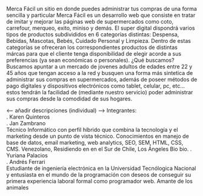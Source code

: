 Merca Fácil un sitio en donde puedes administrar tus compras de una forma sencilla y particular
Merca Fácil es un desarrollo web que consiste en tratar de imitar y mejorar las páginas web de supermercados como coto, carrefour, merqueo, exito, miniso y demás. El super digital dispondrá varios tipos de productos subdivididos  en 6 categorías distintas: Despensa, Bebidas, Mascotas, Bebés, Cuidado Personal y Limpieza. Dentro de estas categorías se ofreceran los correspondientes productos de distintas márcas para que el cliente tenga disponibilidad de elegir acorde a sus preferencias (ya sean económicas o personales).
¿Qué buscamos?
Buscamos apuntar a un mercado de jovenes adultos de edades entre 22 y 45 años que tengan acceso a la red
y busquen una forma más sintetica de administrar sus compras en supermercados, además de poseer métodos de pago digitales y dispositivos electrónicos como tablet, celular, pc, etc... estos tendrán la facilidad de (mediante nuestro servicio) poder administrar sus compras desde la comodidad de sus hogares.

<-- añadir descripciones (individual) -->
Integrantes: <br />
. Karen Quinteros<br />
. Jan Zambrano<br />
Técnico Informático con perfil híbrido que combina la tecnología y el marketing desde un punto de vista técnico. Conocimientos en manejo de base de datos, email marketing, web analytics, SEO, SEM, HTML, CSS, CMS. Venezolano, Residiendo en en el Sur de Chile, Los Ángeles Bio bio.
. Yuriana Palacios<br />
. Andrés Ferrari<br />
Estudiante de ingeniería electrónica en la Universidad Tecnólogica Nacional y entusiasta en el mundo de la programación con deseos de conseguir su primera experiencia laboral formal como programador web. Amante de los animales
